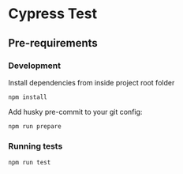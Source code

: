 # Cypress Test

## Pre-requirements

### Development

Install dependencies from inside project root folder

```
npm install
```

Add husky pre-commit to your git config:

```
npm run prepare
```

### Running tests

```
npm run test
```

